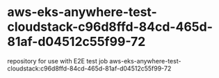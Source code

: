 # aws-eks-anywhere-test-cloudstack-c96d8ffd-84cd-465d-81af-d04512c55f99-72
repository for use with E2E test job aws-eks-anywhere-test-cloudstack:c96d8ffd-84cd-465d-81af-d04512c55f99-72
